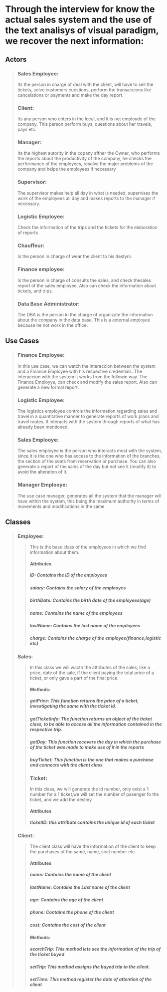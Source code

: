 # Through the interview for know the actual sales system and the use of the text analisys of visual paradigm, we recover the next information: 

## Actors 
>### Sales Employee: 
>Its the person in charge of deal with the client, will have to sell the tickets, solve customers cuestions, perform the transaccions like cancelations or payments and make the day report.
>
>### Client: 
>Its any person who enters in the local, and it is not  employde of the company. This person perform buys, questions about her travels, pays etc.
>
>### Manager: 
>Its the highest autority in the copany afther the Owner, who performs the reports about the productivity of the company, he checks the performance of the employees, resolve the major problems of the company and helps the employees if necessary
>
>### Supervisor: 
>The supervisor makes help all day in what is needed, supervises the work of the employees all day and makes reports to the manager if necessary.
>
>### Logistic Employee: 
>Check the information of the trips and the tickets for the elaboration of reports
>
>### Chauffeur: 
>Is the person in charge of wear the client to his destyni.
>
>### Finance employee: 
>Is the person in charge of consults the sales, and check thesales report of the sales employee. Also can check the information about tickets, and trips.
>
>### Data Base Administrator:
>The DBA is the person in the charge of organizate the information about the company in the data base. This is a external employee because he not work in the office.

## Use Cases
>### Finance Employee: 
>In this use case, we can watch the interaccion between the system and a Finance Employee with his respective credentials. The interaccion with the system it works from the followin way. The Finance Employye, can check and modify the sales report. Also can generate a new formal report.
>
>### Logistic Employee:
>The logistics employee controls the information regarding sales and travel in a quantitative manner to generate reports of work plans and travel routes. It interacts with the system through reports of what has already been mentioned.
>
>### Sales Emplooye:
>The sales employee is the person who interacts most with the system, since it is the one who has access to the information of the branches, the section of the seats from reservation or purchase. You can also generate a report of the sales of the day but not see it (modify it) to avoid the alteration of it.
>
>### Manager Emplooye:
>The use case manager, generates all the system that the manager will have within the system, this being the maximum authority in terms of movements and modifications in the same


## Classes
>### Employee: 
>>This is the base class of the employees in which we find information about them.
>>#### Attributes
>>##### ID: Contains the ID of the employees
>>##### salary: Contains the salary of the emplooyes
>>##### birthDate: Contains the birth date of the employees(age)
>>##### name: Contains the name of the employees
>>##### lastName: Contains the last name of the employees 
>>##### charge: Contains the charge of the employee(finance,logistic etc)
>
>### Sales:
>>In this class we will wacth the attributes of the sales, like a price, date of the sale, if the client paying the total price of a ticket, or only gave a part of the final price.
>>
>>#### Methods:
>>##### getPrice: This function returns the price of a ticket, investigating the same with the ticket id.
>>##### getTicketInfo: The function returns an object of the ticket class, to be able to access all the information contained in the respective trip.
>>##### getDay: This function recovers the day in which the purchase of the ticket was made to make use of it in the reports
>>##### buyTicket: This function is the one that makes a purchase and connects with the client class
>>
>>### Ticket: 
>>In this class, we will generate the id number, only exist a 1 number for a 1 ticket,we will set the number of pasenger fo the ticket, and we add the destiny
>>#### Attributes
>>##### ticketID: this attribute contains the unique id of each ticket
>>
>### Client:
>>The client class will have the information of the client to keep the purchases of the same, name, seat number etc.
>>#### Attributes
>>##### name: Contains the name of the client
>>##### lastName: Contains the Last name of the client
>>##### age: Contains the age of the client
>>##### phone: Contains the phone of the client
>>##### cost: Contains the cost of the client
>>
>>#### Methods:
>>##### searchTrip: This method lets see the information of the trip of the ticket buyed
>>##### setTrip: This method assigns the buyed trip to the client.
>>##### setTime: This method register the date of attention of the client
